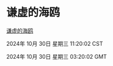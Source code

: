 # 谦虚的海鸥
[谦虚的海鸥](http://219.139.197.74:56308/qxdho/course/base/hotlink/index.php)

2024年 10月 30日 星期三 11:20:02 CST

2024年 10月 30日 星期三 03:20:02 GMT

